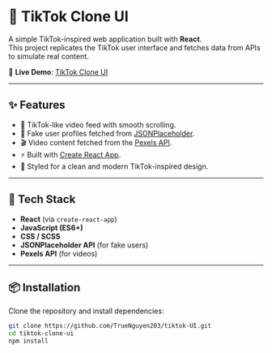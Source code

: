 # 🎥 TikTok Clone UI

A simple TikTok-inspired web application built with **React**.  
This project replicates the TikTok user interface and fetches data from APIs to simulate real content.

🔗 **Live Demo**: [TikTok Clone UI](https://tiktok-clone-ui.vercel.app/)

---

## ✨ Features

-   📱 TikTok-like video feed with smooth scrolling.
-   👤 Fake user profiles fetched from [JSONPlaceholder](https://jsonplaceholder.typicode.com/).
-   🎬 Video content fetched from the [Pexels API](https://www.pexels.com/api/).
-   ⚡ Built with [Create React App](https://create-react-app.dev/).
-   🎨 Styled for a clean and modern TikTok-inspired design.

---

## 🚀 Tech Stack

-   **React** (via `create-react-app`)
-   **JavaScript (ES6+)**
-   **CSS / SCSS**
-   **JSONPlaceholder API** (for fake users)
-   **Pexels API** (for videos)

---

## 📦 Installation

Clone the repository and install dependencies:

```bash
git clone https://github.com/TrueNguyen203/tiktok-UI.git
cd tiktok-clone-ui
npm install
```
